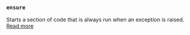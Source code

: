 ### `ensure`

Starts a section of code that is always run when an exception is raised. [Read more](static_docs/descriptions/ensure.md)
